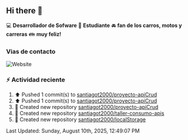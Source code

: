 ## Hi there 👋

:computer: **Desarrollador de Sofware**
:pencil: **Estudiante**
:oncoming_automobile: **fan de los carros, motos y carreras**
:family: **muy feliz!**

### Vias de contacto
![Website](https://img.shields.io/website?url=https%3A%2F%2Fgithub.com%2Fsantiagot2000)

### :zap: Actividad reciente
<!--RECENT_ACTIVITY:start-->
1. ⬆️ Pushed 1 commit(s) to [santiagot2000/proyecto-apiCrud](https://github.com/santiagot2000/proyecto-apiCrud)<br>
2. ⬆️ Pushed 1 commit(s) to [santiagot2000/proyecto-apiCrud](https://github.com/santiagot2000/proyecto-apiCrud)<br>
3. 📔 Created new repository [santiagot2000/proyecto-apiCrud](https://github.com/santiagot2000/proyecto-apiCrud)<br>
4. 📔 Created new repository [santiagot2000/taller-consumo-apis](https://github.com/santiagot2000/taller-consumo-apis)<br>
5. 📔 Created new repository [santiagot2000/localStorage](https://github.com/santiagot2000/localStorage)<br>
<!--RECENT_ACTIVITY:end-->
<!--RECENT_ACTIVITY:last_update-->
Last Updated: Sunday, August 10th, 2025, 12:49:07 PM
<!--RECENT_ACTIVITY:last_update_end-->
